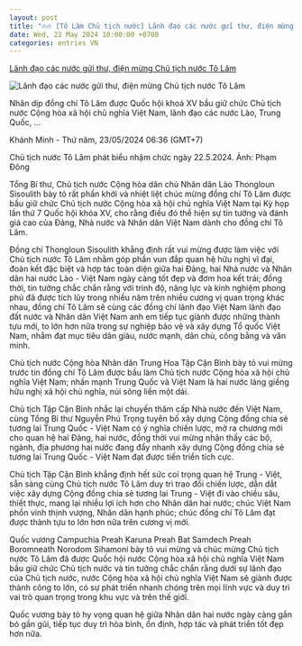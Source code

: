 ```yaml
---
layout: post
title: "🔥🔥 [Tô Lâm Chủ tịch nước] Lãnh đạo các nước gửi thư, điện mừng Chủ tịch nước Tô Lâm"
date: Wed, 22 May 2024 10:00:00 +0700
categories: entries VN
---
```

[Lãnh đạo các nước gửi thư, điện mừng Chủ tịch nước Tô Lâm](https://laodong.vn/thoi-su/lanh-dao-cac-nuoc-gui-thu-dien-mung-chu-tich-nuoc-to-lam-1343431.ldo)

![Lãnh đạo các nước gửi thư, điện mừng Chủ tịch nước Tô Lâm](https://media-cdn-v2.laodong.vn/storage/newsportal/2024/5/22/1343431/Chu-Tich-Nuoc-To-Lam.jpeg?w=800&h=420&crop=auto&scale=both)

Nhân dịp đồng chí Tô Lâm được Quốc hội khoá XV bầu giữ chức Chủ tịch nước Cộng hòa xã hội chủ nghĩa Việt Nam, lãnh đạo các nước Lào, Trung Quốc, ...

Khánh Minh - Thứ năm, 23/05/2024 06:36 (GMT+7)

Chủ tịch nước Tô Lâm phát biểu nhậm chức ngày 22.5.2024. Ảnh: Phạm Đông

Tổng Bí thư, Chủ tịch nước Cộng hòa dân chủ Nhân dân Lào Thongloun Sisoulith bày tỏ rất phấn khởi và nhiệt liệt chúc mừng đồng chí Tô Lâm được bầu giữ chức Chủ tịch nước Cộng hòa xã hội chủ nghĩa Việt Nam tại Kỳ họp lần thứ 7 Quốc hội khóa XV, cho rằng điều đó thể hiện sự tin tưởng và đánh giá cao của Đảng, Nhà nước và Nhân dân Việt Nam dành cho đồng chí Tô Lâm.

Đồng chí Thongloun Sisoulith khẳng định rất vui mừng được làm việc với Chủ tịch nước Tô Lâm nhằm góp phần vun đắp quan hệ hữu nghị vĩ đại, đoàn kết đặc biệt và hợp tác toàn diện giữa hai Đảng, hai Nhà nước và Nhân dân hai nước Lào - Việt Nam ngày càng tốt đẹp và đơm hoa kết trái; đồng thời, tin tưởng chắc chắn rằng với trình độ, năng lực và kinh nghiệm phong phú đã được tích lũy trong nhiều năm trên nhiều cương vị quan trọng khác nhau, đồng chí Tô Lâm sẽ cùng các đồng chí lãnh đạo Việt Nam lãnh đạo đất nước và Nhân dân Việt Nam anh em tiếp tục giành được những thành tựu mới, to lớn hơn nữa trong sự nghiệp bảo vệ và xây dựng Tổ quốc Việt Nam, nhằm đạt mục tiêu dân giàu, nước mạnh, dân chủ, công bằng và văn minh.

Chủ tịch nước Cộng hòa Nhân dân Trung Hoa Tập Cận Bình bày tỏ vui mừng trước tin đồng chí Tô Lâm được bầu làm Chủ tịch nước Cộng hòa xã hội chủ nghĩa Việt Nam; nhấn mạnh Trung Quốc và Việt Nam là hai nước láng giềng hữu nghị xã hội chủ nghĩa, núi sông liền một dải.

Chủ tịch Tập Cận Bình nhắc lại chuyến thăm cấp Nhà nước đến Việt Nam, cùng Tổng Bí thư Nguyễn Phú Trọng tuyên bố xây dựng Cộng đồng chia sẻ tương lai Trung Quốc - Việt Nam có ý nghĩa chiến lược, mở ra chương mới cho quan hệ hai Đảng, hai nước, đồng thời vui mừng nhận thấy các bộ, ngành, địa phương hai nước đang đẩy nhanh xây dựng Cộng đồng chia sẻ tương lai Trung Quốc - Việt Nam đạt được tiến triển tích cực.

Chủ tịch Tập Cận Bình khẳng định hết sức coi trọng quan hệ Trung - Việt, sẵn sàng cùng Chủ tịch nước Tô Lâm duy trì trao đổi chiến lược, dẫn dắt việc xây dựng Cộng đồng chia sẻ tương lai Trung - Việt đi vào chiều sâu, thiết thực, mang lại nhiều lợi ích hơn cho Nhân dân hai nước; chúc Việt Nam phồn vinh thịnh vượng, Nhân dân hạnh phúc; chúc đồng chí Tô Lâm đạt được thành tựu to lớn hơn nữa trên cương vị mới.

Quốc vương Campuchia Preah Karuna Preah Bat Samdech Preah Boromneath Norodom Sihamoni bày tỏ vui mừng và chúc mừng Chủ tịch nước Tô Lâm đã được Quốc hội nước Cộng hòa xã hội chủ nghĩa Việt Nam bầu giữ chức Chủ tịch nước và tin tưởng chắc chắn rằng dưới sự lãnh đạo của Chủ tịch nước, nước Cộng hòa xã hội chủ nghĩa Việt Nam sẽ giành được thành công to lớn, có sự phát triển nhanh chóng trên mọi lĩnh vực và duy trì vai trò quan trọng trong khu vực và trên thế giới.

Quốc vương bày tỏ hy vọng quan hệ giữa Nhân dân hai nước ngày càng gắn bó gần gũi, tiếp tục duy trì hòa bình, ổn định, hợp tác và phát triển tốt đẹp hơn nữa.

